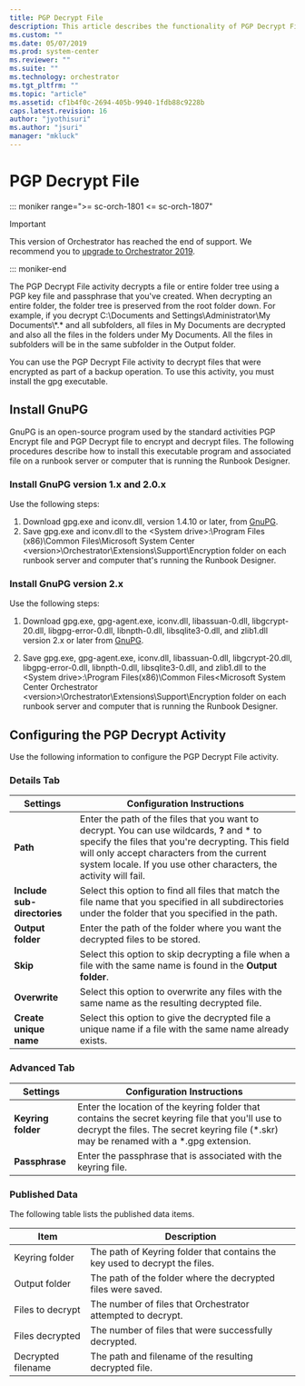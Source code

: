 ```yaml
---
title: PGP Decrypt File
description: This article describes the functionality of PGP Decrypt File activity.
ms.custom: ""
ms.date: 05/07/2019
ms.prod: system-center
ms.reviewer: ""
ms.suite: ""
ms.technology: orchestrator
ms.tgt_pltfrm: ""
ms.topic: "article"
ms.assetid: cf1b4f0c-2694-405b-9940-1fdb88c9228b
caps.latest.revision: 16
author: "jyothisuri"
ms.author: "jsuri"
manager: "mkluck"
---
```

# PGP Decrypt File

::: moniker range=">= sc-orch-1801 <= sc-orch-1807"

> [!IMPORTANT]
>
> This version of Orchestrator has reached the end of support. We recommend you to [upgrade to Orchestrator 2019](../index.yml).

::: moniker-end

The PGP Decrypt File activity decrypts a file or entire folder tree using a PGP key file and passphrase that you've created. When decrypting an entire folder, the folder tree is preserved from the root folder down. For example, if you decrypt C:\Documents and Settings\Administrator\My Documents\\\*.\* and all subfolders, all files in My Documents are decrypted and also all the files in the folders under My Documents. All the files in subfolders will be in the same subfolder in the Output folder.  

You can use the PGP Decrypt File activity to decrypt files that were encrypted as part of a backup operation. To use this activity, you must install the gpg executable.


## Install GnuPG

GnuPG is an open-source program used by the standard activities PGP Encrypt file and PGP Decrypt file to encrypt and decrypt files. The following procedures describe how to install this executable program and associated file on a runbook server or computer that is running the Runbook Designer.

### Install GnuPG version 1.x and 2.0.x

Use the following steps:

1.	Download gpg.exe and iconv.dll, version 1.4.10 or later, from [GnuPG](https://www.gnupg.org/).
2.	Save gpg.exe and iconv.dll to the \<System drive\>:\Program Files (x86)\Common Files\Microsoft System Center \<version\>\Orchestrator\Extensions\Support\Encryption folder on each runbook server and computer that's running the Runbook Designer.

### Install GnuPG version 2.x

Use the following steps:

1.	Download gpg.exe, gpg-agent.exe, iconv.dll, libassuan-0.dll, libgcrypt-20.dll, libgpg-error-0.dll, libnpth-0.dll, libsqlite3-0.dll, and zlib1.dll version 2.x or later from [GnuPG](https://www.gnupg.org/).

2.	Save gpg.exe, gpg-agent.exe, iconv.dll, libassuan-0.dll, libgcrypt-20.dll, libgpg-error-0.dll, libnpth-0.dll, libsqlite3-0.dll, and zlib1.dll to the \<System drive\>:\Program Files(x86)\Common Files\<Microsoft System Center Orchestrator \<version\>\Orchestrator\Extensions\Support\Encryption folder on each runbook server and computer that is running the Runbook Designer.


## Configuring the PGP Decrypt Activity  
 Use the following information to configure the PGP Decrypt File activity.  

### Details Tab  

|Settings|Configuration Instructions|  
|--------------|--------------------------------|  
|**Path**|Enter the path of the files that you want to decrypt. You can use wildcards, **?** and * to specify the files that you're decrypting. This field will only accept characters from the current system locale. If you use other characters, the activity will fail.|  
|**Include sub-directories**|Select this option to find all files that match the file name that you specified in all subdirectories under the folder that you specified in the path.|  
|**Output folder**|Enter the path of the folder where you want the decrypted files to be stored.|  
|**Skip**|Select this option to skip decrypting a file when a file with the same name is found in the **Output folder**.|  
|**Overwrite**|Select this option to overwrite any files with the same name as the resulting decrypted file.|  
|**Create unique name**|Select this option to give the decrypted file a unique name if a file with the same name already exists.|  

### Advanced Tab  

|Settings|Configuration Instructions|  
|--------------|--------------------------------|  
|**Keyring folder**|Enter the location of the keyring folder that contains the secret keyring file that you'll use to decrypt the files. The secret keyring file (*.skr) may be renamed with a \*.gpg extension.|  
|**Passphrase**|Enter the passphrase that is associated with the keyring file.|  

### Published Data  
 The following table lists the published data items.  

|Item|Description|  
|----------|-----------------|  
|Keyring folder|The path of Keyring folder that contains the key used to decrypt the files.|  
|Output folder|The path of the folder where the decrypted files were saved.|  
|Files to decrypt|The number of files that Orchestrator attempted to decrypt.|  
|Files decrypted|The number of files that were successfully decrypted.|  
|Decrypted filename|The path and filename of the resulting decrypted file.|